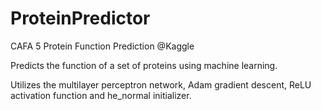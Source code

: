 # ProteinPredictor

CAFA 5 Protein Function Prediction @Kaggle

Predicts the function of a set of proteins using machine learning.

Utilizes the multilayer perceptron network, Adam gradient descent, ReLU activation function and he_normal initializer.
